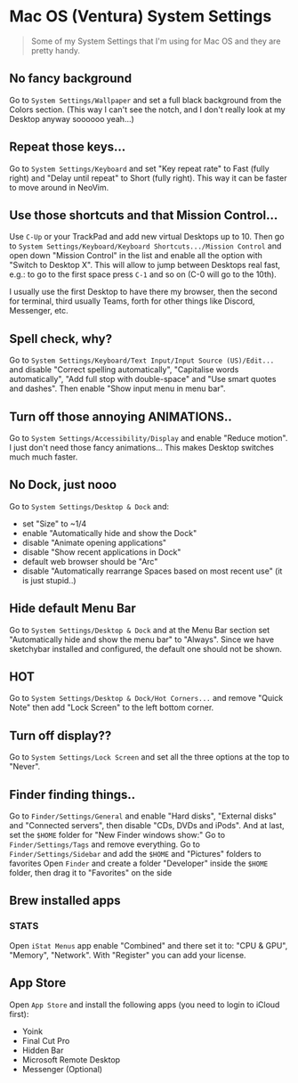 # Mac OS (Ventura) System Settings

> Some of my System Settings that I'm using for Mac OS and they are pretty handy.

## No fancy background

Go to `System Settings/Wallpaper` and set a full black background from the Colors section. (This way I can't see the notch, and I don't really look at my Desktop anyway soooooo yeah...)

## Repeat those keys...

Go to `System Settings/Keyboard` and set "Key repeat rate" to Fast (fully right) and "Delay until repeat" to Short (fully right). This way it can be faster to move around in NeoVim.

## Use those shortcuts and that Mission Control...

Use `C-Up` or your TrackPad and add new virtual Desktops up to 10. Then go to `System Settings/Keyboard/Keyboard Shortcuts.../Mission Control` and open down "Mission Control" in the list and enable all the option with "Switch to Desktop X". This will allow to jump between Desktops real fast, e.g.: to go to the first space press `C-1` and so on (C-0 will go to the 10th).

I usually use the first Desktop to have there my browser, then the second for terminal, third usually Teams, forth for other things like Discord, Messenger, etc.

## Spell check, why?

Go to `System Settings/Keyboard/Text Input/Input Source (US)/Edit...` and disable "Correct spelling automatically", "Capitalise words automatically", "Add full stop with double-space" and "Use smart quotes and dashes". Then enable "Show input menu in menu bar".

## Turn off those annoying ANIMATIONS..

Go to `System Settings/Accessibility/Display` and enable "Reduce motion". I just don't need those fancy animations... This makes Desktop switches much much faster.

## No Dock, just nooo

Go to `System Settings/Desktop & Dock` and:

- set "Size" to ~1/4
- enable "Automatically hide and show the Dock"
- disable "Animate opening applications"
- disable "Show recent applications in Dock"
- default web browser should be "Arc"
- disable "Automatically rearrange Spaces based on most recent use" (it is just stupid..)

## Hide default Menu Bar

Go to `System Settings/Desktop & Dock` and at the Menu Bar section set "Automatically hide and show the menu bar" to "Always". Since we have sketchybar installed and configured, the default one should not be shown.

## HOT

Go to `System Settings/Desktop & Dock/Hot Corners...` and remove "Quick Note" then add "Lock Screen" to the left bottom corner.

## Turn off display??

Go to `System Settings/Lock Screen` and set all the three options at the top to "Never".

## Finder finding things..

Go to `Finder/Settings/General` and enable "Hard disks", "External disks" and "Connected servers", then disable "CDs, DVDs and iPods". And at last, set the `$HOME` folder for "New Finder windows show:"
Go to `Finder/Settings/Tags` and remove everything.
Go to `Finder/Settings/Sidebar` and add the `$HOME` and "Pictures" folders to favorites
Open `Finder` and create a folder "Developer" inside the `$HOME` folder, then drag it to "Favorites" on the side

## Brew installed apps

<!-- TODO: Should finish this part as well, should add Alfred, etc. -->

### STATS

Open `iStat Menus` app enable "Combined" and there set it to: "CPU & GPU", "Memory", "Network". With "Register" you can add your license.

## App Store

Open `App Store` and install the following apps (you need to login to iCloud first):

- Yoink
- Final Cut Pro
- Hidden Bar
- Microsoft Remote Desktop
- Messenger (Optional)
